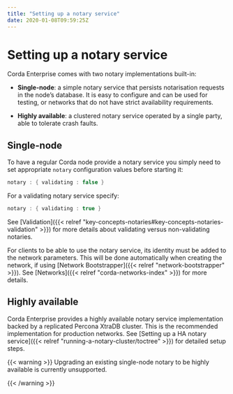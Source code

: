 ```yaml
---
title: "Setting up a notary service"
date: 2020-01-08T09:59:25Z
---
```



# Setting up a notary service
Corda Enterprise comes with two notary implementations built-in:


* **Single-node**: a simple notary service that persists notarisation requests in the node’s database. It is easy to configure
                    and can be used for testing, or networks that do not have strict availability requirements.


* **Highly available**: a clustered notary service operated by a single party, able to tolerate crash faults.



## Single-node
To have a regular Corda node provide a notary service you simply need to set appropriate `notary` configuration values
                before starting it:

```kotlin
notary : { validating : false }
```
For a validating notary service specify:

```kotlin
notary : { validating : true }
```
See [Validation]({{< relref "key-concepts-notaries#key-concepts-notaries-validation" >}}) for more details about validating versus non-validating notaries.

For clients to be able to use the notary service, its identity must be added to the network parameters. This will be
                done automatically when creating the network, if using [Network Bootstrapper]({{< relref "network-bootstrapper" >}}). See [Networks]({{< relref "corda-networks-index" >}})
                for more details.


## Highly available
Corda Enterprise provides a highly available notary service implementation backed by a replicated Percona XtraDB cluster.
                This is the recommended implementation for production networks. See [Setting up a HA notary service]({{< relref "running-a-notary-cluster/toctree" >}}) for detailed
                setup steps.


{{< warning >}}
Upgrading an existing single-node notary to be highly available is currently unsupported.


{{< /warning >}}

